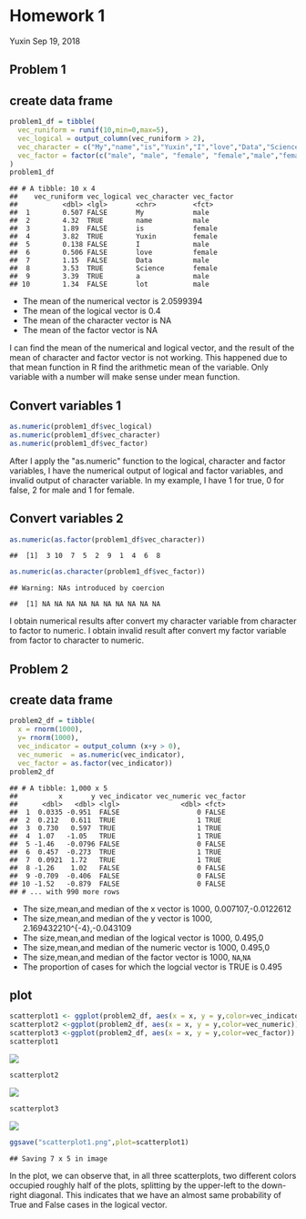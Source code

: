 Homework 1
================
Yuxin
Sep 19, 2018

Problem 1
---------

create data frame
-----------------

``` r
problem1_df = tibble(
  vec_runiform = runif(10,min=0,max=5),
  vec_logical = output_column(vec_runiform > 2),
  vec_character = c("My","name","is","Yuxin","I","love","Data","Science","a","lot"),
  vec_factor = factor(c("male", "male", "female", "female","male","female","male","female","male","male"))
)
problem1_df
```

    ## # A tibble: 10 x 4
    ##    vec_runiform vec_logical vec_character vec_factor
    ##           <dbl> <lgl>       <chr>         <fct>     
    ##  1        0.507 FALSE       My            male      
    ##  2        4.32  TRUE        name          male      
    ##  3        1.89  FALSE       is            female    
    ##  4        3.82  TRUE        Yuxin         female    
    ##  5        0.138 FALSE       I             male      
    ##  6        0.506 FALSE       love          female    
    ##  7        1.15  FALSE       Data          male      
    ##  8        3.53  TRUE        Science       female    
    ##  9        3.39  TRUE        a             male      
    ## 10        1.34  FALSE       lot           male

-   The mean of the numerical vector is 2.0599394
-   The mean of the logical vector is 0.4
-   The mean of the character vector is NA
-   The mean of the factor vector is NA

I can find the mean of the numerical and logical vector, and the result of the mean of character and factor vector is not working. This happened due to that mean function in R find the arithmetic mean of the variable. Only variable with a number will make sense under mean function.

Convert variables 1
-------------------

``` r
as.numeric(problem1_df$vec_logical)
as.numeric(problem1_df$vec_character)
as.numeric(problem1_df$vec_factor)
```

After I apply the "as.numeric" function to the logical, character and factor variables, I have the numerical output of logical and factor variables, and invalid output of character variable. In my example, I have 1 for true, 0 for false, 2 for male and 1 for female.

Convert variables 2
-------------------

``` r
as.numeric(as.factor(problem1_df$vec_character))
```

    ##  [1]  3 10  7  5  2  9  1  4  6  8

``` r
as.numeric(as.character(problem1_df$vec_factor))
```

    ## Warning: NAs introduced by coercion

    ##  [1] NA NA NA NA NA NA NA NA NA NA

I obtain numerical results after convert my character variable from character to factor to numeric. I obtain invalid result after convert my factor variable from factor to character to numeric.

Problem 2
---------

create data frame
-----------------

``` r
problem2_df = tibble(
  x = rnorm(1000),
  y= rnorm(1000),
  vec_indicator = output_column (x+y > 0), 
  vec_numeric  = as.numeric(vec_indicator),
  vec_factor = as.factor(vec_indicator))
problem2_df
```

    ## # A tibble: 1,000 x 5
    ##          x       y vec_indicator vec_numeric vec_factor
    ##      <dbl>   <dbl> <lgl>               <dbl> <fct>     
    ##  1  0.0335 -0.951  FALSE                   0 FALSE     
    ##  2  0.212   0.611  TRUE                    1 TRUE      
    ##  3  0.730   0.597  TRUE                    1 TRUE      
    ##  4  1.07   -1.05   TRUE                    1 TRUE      
    ##  5 -1.46   -0.0796 FALSE                   0 FALSE     
    ##  6  0.457  -0.273  TRUE                    1 TRUE      
    ##  7  0.0921  1.72   TRUE                    1 TRUE      
    ##  8 -1.26    1.02   FALSE                   0 FALSE     
    ##  9 -0.709  -0.406  FALSE                   0 FALSE     
    ## 10 -1.52   -0.879  FALSE                   0 FALSE     
    ## # ... with 990 more rows

-   The size,mean,and median of the x vector is 1000, 0.007107,-0.0122612
-   The size,mean,and median of the y vector is 1000, 2.169432210^{-4},-0.043109
-   The size,mean,and median of the logical vector is 1000, 0.495,0
-   The size,mean,and median of the numeric vector is 1000, 0.495,0
-   The size,mean,and median of the factor vector is 1000, `NA`,`NA`
-   The proportion of cases for which the logcial vector is TRUE is 0.495

plot
----

``` r
scatterplot1 <- ggplot(problem2_df, aes(x = x, y = y,color=vec_indicator)) + geom_point()
scatterplot2 <-ggplot(problem2_df, aes(x = x, y = y,color=vec_numeric)) + geom_point()
scatterplot3 <-ggplot(problem2_df, aes(x = x, y = y,color=vec_factor)) + geom_point()
scatterplot1
```

![](p8105_hw1_yy2926_files/figure-markdown_github/unnamed-chunk-5-1.png)

``` r
scatterplot2
```

![](p8105_hw1_yy2926_files/figure-markdown_github/unnamed-chunk-5-2.png)

``` r
scatterplot3
```

![](p8105_hw1_yy2926_files/figure-markdown_github/unnamed-chunk-5-3.png)

``` r
ggsave("scatterplot1.png",plot=scatterplot1)
```

    ## Saving 7 x 5 in image

In the plot, we can observe that, in all three scatterplots, two different colors occupied roughly half of the plots, splitting by the upper-left to the down-right diagonal. This indicates that we have an almost same probability of True and False cases in the logical vector.
